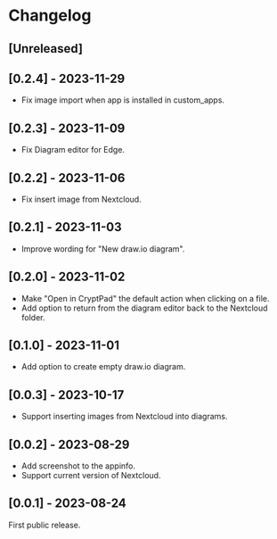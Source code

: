 # Changelog

## [Unreleased]

## [0.2.4] - 2023-11-29

- Fix image import when app is installed in custom_apps.

## [0.2.3] - 2023-11-09

- Fix Diagram editor for Edge.

## [0.2.2] - 2023-11-06

- Fix insert image from Nextcloud.

## [0.2.1] - 2023-11-03

- Improve wording for "New draw.io diagram".

## [0.2.0] - 2023-11-02

- Make "Open in CryptPad" the default action when clicking on a file.
- Add option to return from the diagram editor back to the Nextcloud folder.

## [0.1.0] - 2023-11-01

- Add option to create empty draw.io diagram.

## [0.0.3] - 2023-10-17

- Support inserting images from Nextcloud into diagrams.

## [0.0.2] - 2023-08-29

- Add screenshot to the appinfo.
- Support current version of Nextcloud.

## [0.0.1] - 2023-08-24

First public release.

